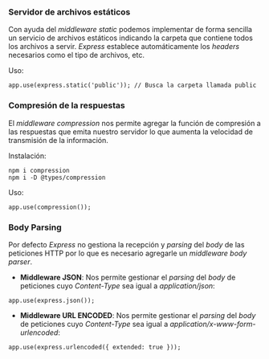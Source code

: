 ### Servidor de archivos estáticos

Con ayuda del *middleware static* podemos implementar de forma sencilla un servicio de archivos estáticos indicando la carpeta que contiene todos los archivos a servir. *Express* establece automáticamente los *headers* necesarios como el tipo de archivos, etc.

Uso:

```
app.use(express.static('public')); // Busca la carpeta llamada public
```
### Compresión de la respuestas

El *middleware compression* nos permite agregar la función de compresión a las respuestas que emita nuestro servidor lo que aumenta la velocidad de transmisión de la información.

Instalación:

```
npm i compression
npm i -D @types/compression
```

Uso:

```
app.use(compression());
```
### Body Parsing

Por defecto *Express* no gestiona la recepción y *parsing* del *body* de las peticiones HTTP por lo que es necesario agregarle un *middleware body parser*.

- **Middleware JSON**: Nos permite gestionar el *parsing* del *body* de peticiones cuyo *Content-Type* sea igual a *application/json*:

```
app.use(express.json());
```

- **Middleware URL ENCODED**: Nos permite gestionar el *parsing* del *body* de peticiones cuyo *Content-Type* sea igual a *application/x-www-form-urlencoded*:

```
app.use(express.urlencoded({ extended: true }));
```